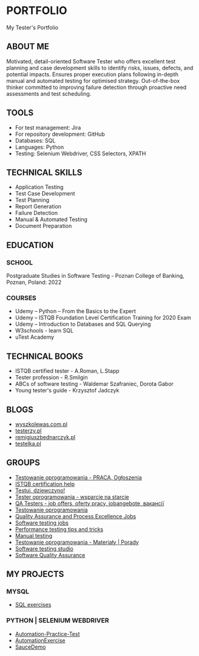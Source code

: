 # PORTFOLIO
My Tester's Portfolio

## ABOUT ME

Motivated, detail-oriented Software Tester who offers excellent test planning and case development skills to identify risks, issues, defects, and potential impacts. Ensures proper execution plans following in-depth manual and automated testing for optimised strategy. Out-of-the-box thinker committed to improving failure detection through proactive need assessments and test scheduling.

## TOOLS

* For test management: Jira
* For repository development: GitHub
* Databases: SQL
* Languages: Python
* Testing: Selenium Webdriver, CSS Selectors, XPATH

## TECHNICAL SKILLS

* Application Testing 
* Test Case Development 
* Test Planning 
* Report Generation
* Failure Detection
* Manual & Automated Testing 
* Document Preparation

## EDUCATION

### SCHOOL

Postgraduate Studies in Software Testing - Poznan College of Banking, Poznan, Poland: 2022

### COURSES

* Udemy – Python – From the Basics to the Expert
* Udemy – ISTQB Foundation Level Certification Training for 2020 Exam
* Udemy – Introduction to Databases and SQL Querying
* W3schools - learn SQL
* uTest Academy

## TECHNICAL BOOKS

* ISTQB certified tester - A.Roman, L.Stapp
* Tester profession - R.Smilgin
* ABCs of software testing - Waldemar Szafraniec, Dorota Gabor
* Young tester's guide - Krzysztof Jadczyk

## BLOGS

* [wyszkolewas.com.pl](https://www.wyszkolewas.com.pl)
* [testerzy.pl](http://testerzy.pl)
* [remigiuszbednarczyk.pl](https://remigiuszbednarczyk.pl)
* [testelka.pl](https://testelka.pl)

## GROUPS

* [Testowanie oprogramowania - PRACA, Ogłoszenia](https://www.facebook.com/groups/testowanieoprogramowaniapraca)
* [ISTQB certification help](https://www.facebook.com/groups/584982141686761)
* [Testuj, dziewczyno!](https://www.facebook.com/groups/testujdziewczyno)
* [Tester oprogramowania - wsparcie na starcie](https://www.facebook.com/groups/testeroprogramowania)
* [QA Testers - job offers, oferty pracy, jobangebote, вакансії](https://www.facebook.com/groups/808752555920542)
* [Testowanie oprogramowania](https://www.facebook.com/groups/TestowanieOprogramowania)
* [Quality Assurance and Process Excellence Jobs](https://www.facebook.com/groups/2646089732172170)
* [Software testing jobs](https://www.facebook.com/groups/qatesterjobs)
* [Performance testing tips and tricks](https://www.facebook.com/groups/1436864373213712)
* [Manual testing](https://www.facebook.com/groups/848335268577087)
* [Testowanie oprogramowania - Materiały | Porady](https://www.facebook.com/groups/testowanie)
* [Software testing studio](https://www.facebook.com/groups/455568074797701)
* [Software Quality Assurance](https://www.facebook.com/groups/171681142940285)

## MY PROJECTS

### MYSQL

* [SQL exercises](https://drive.google.com/file/d/1OXZKzUE2u1OAi-wu7coNoVa2n8crYUUT/view?usp=share_link)

### PYTHON | SELENIUM WEBDRIVER
* [Automation-Practice-Test](https://github.com/Izabela92/Automation-Practice-Test)
* [AutomationExercise](https://github.com/Izabela92/AutomationExercise)
* [SauceDemo](https://github.com/Izabela92/SauceDemo)
